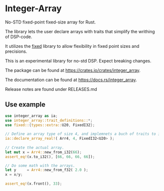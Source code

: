 # Integer-Array

No-STD fixed-point fixed-size array for Rust.

The library lets the user declare arrays with traits that simplify the writhing of DSP-code.

It utilizes the [fixed](https://crates.io/crates/fixed) library to allow flexibility in fixed point sizes and precisions.

This is an experimental library for no-std DSP. Expect breaking changes.

The package can be found at https://crates.io/crates/integer_array.

The documentation can be found at https://docs.rs/integer_array.

Release notes are found under RELEASES.md

## Use example

```rust
use integer_array as ia;
use integer_array::trait_definitions::*;
use fixed::{types::extra::U20, FixedI32};
 
// Define an array type of size 4, and implemnets a buch of traits to it.
ia::declare_array_real!( Arr4, 4, FixedI32<U20> );
 
// Create the actual array.
let mut x = Arr4::new_from_i32(66);
assert_eq!(x.to_i32(), [66, 66, 66, 66]);

// Do some math with the arrays.
let y     = Arr4::new_from_f32( 2.0 );
x = x/y;
 
assert_eq!(x.front(), 33);
```

